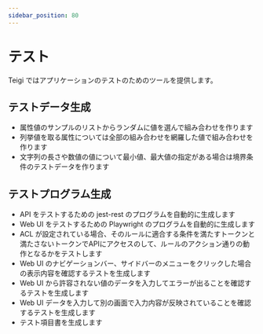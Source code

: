 ```yaml
---
sidebar_position: 80
---
```


# テスト

Teigi ではアプリケーションのテストのためのツールを提供します。

## テストデータ生成

* 属性値のサンプルのリストからランダムに値を選んで組み合わせを作ります
* 列挙値を取る属性については全部の組み合わせを網羅した値で組み合わせを作ります
* 文字列の長さや数値の値について最小値、最大値の指定がある場合は境界条件のテストデータを作ります

## テストプログラム生成

* API をテストするための jest-rest のプログラムを自動的に生成します
* Web UI をテストするための Playwright のプログラムを自動的に生成します
* ACL が設定されている場合、そのルールに適合する条件を満たすトークンと満たさないトークンでAPIにアクセスのして、ルールのアクション通りの動作となるかをテストします
* Web UI のナビゲーションバー、サイドバーのメニューをクリックした場合の表示内容を確認するテストを生成します
* Web UI から許容されない値のデータを入力してエラーが出ることを確認するテストを生成します
* Web UI データを入力して別の画面で入力内容が反映されていることを確認するテストを生成します
* テスト項目書を生成します